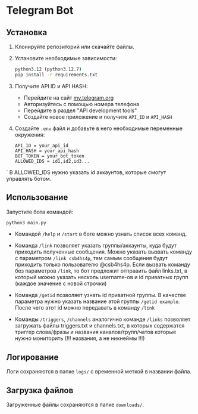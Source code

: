 # Telegram Bot

## Установка

1. Клонируйте репозиторий или скачайте файлы.
2. Установите необходимые зависимости:
   ```bash
   python3.12 (python3.12.7)
   pip install -r requirements.txt
   ```
3. Получите API ID и API HASH:
   - Перейдите на сайт [my.telegram.org](https://my.telegram.org/)
   - Авторизуйтесь с помощью номера телефона
   - Перейдите в раздел "API development tools"
   - Создайте новое приложение и получите `API_ID` и `API_HASH`

4. Создайте `.env` файл и добавьте в него необходимые переменные окружения:
   ```env
   API_ID = your_api_id
   API_HASH = your_api_hash
   BOT_TOKEN = your_bot_token
   ALLOWED_IDS = id1,id2,id3...
   ```
`
В ALLOWED_IDS нужно указать id аккаунтов, которые смогут управлять ботом.

## Использование

Запустите бота командой:
```bash
python3 main.py
```
- Командой ```/help``` и ```/start``` в боте можно узнать список всех команд.

- Команда ```/link``` позволяет указать группы/аккаунты, куда будут приходить полученные сообщения. Можно указать вызвать команду с параметром ```/link csb4hs4p```, тем самым сообщения будут приходить только пользователю @csb4hs4p. Если вызвать команду без параметров ```/link```, то бот предложит отправить файл links.txt, в который можно указать несколь username-ов и id приватных групп (каждое значение с новой строчки)

- Команда ```/getid``` позволяет узнать id приватной группы. В качестве параметра нужно указать название этой группы ```/getid example```. После чего этот id можно передавать в команду ```/link```
-  Команды ```/triggers```, ```/channels``` аналогично команде ```/links``` позволяет загружать файлы triggers.txt и channels.txt, в которых содержатся триггер слова/фразы и названия каналов/групп/чатов которые нужно мониторить (!!! названия, а не никнеймы !!!)


## Логирование
Логи сохраняются в папке `logs/` с временной меткой в названии файла.

## Загрузка файлов
Загруженные файлы сохраняются в папке `downloads/`.


